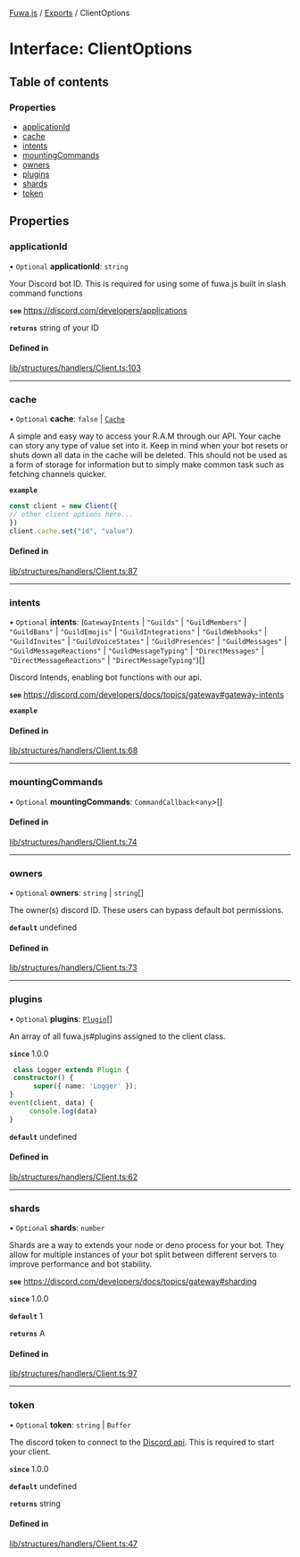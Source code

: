 [Fuwa.js](../README.md) / [Exports](../modules.md) / ClientOptions

# Interface: ClientOptions

## Table of contents

### Properties

- [applicationId](ClientOptions.md#applicationid)
- [cache](ClientOptions.md#cache)
- [intents](ClientOptions.md#intents)
- [mountingCommands](ClientOptions.md#mountingcommands)
- [owners](ClientOptions.md#owners)
- [plugins](ClientOptions.md#plugins)
- [shards](ClientOptions.md#shards)
- [token](ClientOptions.md#token)

## Properties

### applicationId

• `Optional` **applicationId**: `string`

Your Discord bot ID. This is required for using some of fuwa.js built in slash command functions

**`see`** https://discord.com/developers/applications

**`returns`** string of your ID

#### Defined in

[lib/structures/handlers/Client.ts:103](https://github.com/fuwajs/fuwa.js/blob/e4bacda/src/lib/structures/handlers/Client.ts#L103)

___

### cache

• `Optional` **cache**: ``false`` \| [`Cache`](Cache.md)

A simple and easy way to access your R.A.M through our API.
Your cache can story any type of value set into it. Keep in mind when your bot resets or shuts down all data in the cache will be deleted.
This should not be used as a form of storage for information but to simply make common task such as fetching channels quicker.

**`example`**
```typescript
const client = new Client({
// other client options here...
})
client.cache.set("id", "value")
```

#### Defined in

[lib/structures/handlers/Client.ts:87](https://github.com/fuwajs/fuwa.js/blob/e4bacda/src/lib/structures/handlers/Client.ts#L87)

___

### intents

• `Optional` **intents**: (`GatewayIntents` \| ``"Guilds"`` \| ``"GuildMembers"`` \| ``"GuildBans"`` \| ``"GuildEmojis"`` \| ``"GuildIntegrations"`` \| ``"GuildWebhooks"`` \| ``"GuildInvites"`` \| ``"GuildVoiceStates"`` \| ``"GuildPresences"`` \| ``"GuildMessages"`` \| ``"GuildMessageReactions"`` \| ``"GuildMessageTyping"`` \| ``"DirectMessages"`` \| ``"DirectMessageReactions"`` \| ``"DirectMessageTyping"``)[]

Discord Intends, enabling bot functions with our api.

**`see`** https://discord.com/developers/docs/topics/gateway#gateway-intents

**`example`**

#### Defined in

[lib/structures/handlers/Client.ts:68](https://github.com/fuwajs/fuwa.js/blob/e4bacda/src/lib/structures/handlers/Client.ts#L68)

___

### mountingCommands

• `Optional` **mountingCommands**: `CommandCallback`<`any`\>[]

#### Defined in

[lib/structures/handlers/Client.ts:74](https://github.com/fuwajs/fuwa.js/blob/e4bacda/src/lib/structures/handlers/Client.ts#L74)

___

### owners

• `Optional` **owners**: `string` \| `string`[]

The owner(s) discord ID. These users can bypass default bot permissions.

**`default`** undefined

#### Defined in

[lib/structures/handlers/Client.ts:73](https://github.com/fuwajs/fuwa.js/blob/e4bacda/src/lib/structures/handlers/Client.ts#L73)

___

### plugins

• `Optional` **plugins**: [`Plugin`](../classes/Plugin.md)[]

An array of all fuwa.js#plugins assigned to the client class.

**`since`** 1.0.0
```typescript
 class Logger extends Plugin {
 constructor() {
      super({ name: 'Logger' });
}
event(client, data) {
     console.log(data)
}
```

**`default`** undefined

#### Defined in

[lib/structures/handlers/Client.ts:62](https://github.com/fuwajs/fuwa.js/blob/e4bacda/src/lib/structures/handlers/Client.ts#L62)

___

### shards

• `Optional` **shards**: `number`

Shards are a way to extends your node or deno process for your bot.
They allow for multiple instances of your bot split between different servers to
improve performance and bot stability.

**`see`** https://discord.com/developers/docs/topics/gateway#sharding

**`since`** 1.0.0

**`default`** 1

**`returns`** A

#### Defined in

[lib/structures/handlers/Client.ts:97](https://github.com/fuwajs/fuwa.js/blob/e4bacda/src/lib/structures/handlers/Client.ts#L97)

___

### token

• `Optional` **token**: `string` \| `Buffer`

The discord token to connect to the [Discord api](https://discord.com/developers/docs/intro).
This is required to start your client.

**`since`** 1.0.0

**`default`** undefined

**`returns`** string

#### Defined in

[lib/structures/handlers/Client.ts:47](https://github.com/fuwajs/fuwa.js/blob/e4bacda/src/lib/structures/handlers/Client.ts#L47)

